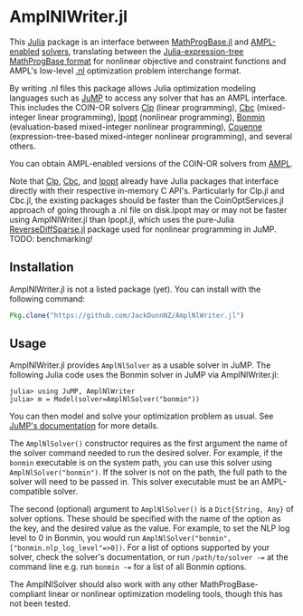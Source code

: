 # AmplNlWriter.jl

This [Julia](https://github.com/JuliaLang/julia) package is an interface between [MathProgBase.jl](https://github.com/JuliaOpt/MathProgBase.jl) and [AMPL-enabled](http://www.ampl.com) [solvers](http://ampl.com/products/solvers/all-solvers-for-ampl/), translating between the [Julia-expression-tree MathProgBase format](http://mathprogbasejl.readthedocs.org/en/latest/nlp.html#obj_expr) for nonlinear objective and constraint functions and AMPL's low-level [.nl](https://en.wikipedia.org/wiki/Nl_%28format%29) optimization problem interchange format.

By writing .nl files this package allows Julia optimization modeling languages such as [JuMP](https://github.com/JuliaOpt/JuMP.jl) to access any solver that has an AMPL interface. This includes the COIN-OR solvers [Clp](https://projects.coin-or.org/Clp) (linear programming), [Cbc](https://projects.coin-or.org/Cbc) (mixed-integer linear programming), [Ipopt](https://projects.coin-or.org/Ipopt) (nonlinear programming), [Bonmin](https://projects.coin-or.org/Bonmin) (evaluation-based mixed-integer nonlinear programming), [Couenne](https://projects.coin-or.org/Couenne) (expression-tree-based mixed-integer nonlinear programming), and several others.

You can obtain AMPL-enabled versions of the COIN-OR solvers from [AMPL](http://ampl.com/products/solvers/open-source/).

Note that [Clp](https://github.com/JuliaOpt/Clp.jl), [Cbc](https://github.com/JuliaOpt/Cbc.jl), and [Ipopt](https://github.com/JuliaOpt/Ipopt.jl) already have Julia packages that interface directly with their respective in-memory C API's. Particularly for Clp.jl and Cbc.jl, the existing packages should be faster than the CoinOptServices.jl approach of going through a .nl file on disk.Ipopt may or may not be faster using AmplNlWriter.jl than Ipopt.jl, which uses the pure-Julia [ReverseDiffSparse.jl](https://github.com/mlubin/ReverseDiffSparse.jl) package used for nonlinear programming in JuMP. TODO: benchmarking!

## Installation

AmplNlWriter.jl is not a listed package (yet). You can install with the following command:

```julia
Pkg.clone("https://github.com/JackDunnNZ/AmplNlWriter.jl")
```

## Usage

AmplNlWriter.jl provides ``AmplNlSolver`` as a usable solver in JuMP. The following Julia code uses the Bonmin solver in JuMP via AmplNlWriter.jl:

    julia> using JuMP, AmplNlWriter
    julia> m = Model(solver=AmplNlSolver("bonmin"))

You can then model and solve your optimization problem as usual. See [JuMP's documentation](http://jump.readthedocs.org/en/latest/) for more details. 

The ``AmplNlSolver()`` constructor requires as the first argument the name of the solver command needed to run the desired solver. For example, if the ``bonmin`` executable is on the system path, you can use this solver using ``AmplNlSolver("bonmin")``. If the solver is not on the path, the full path to the solver will need to be passed in. This solver executable must be an AMPL-compatible solver.

The second (optional) argument to ``AmplNlSolver()`` is a ``Dict{String, Any}`` of solver options. These should be specified with the name of the option as the key, and the desired value as the value. For example, to set the NLP log level to 0 in Bonmin, you would run ``AmplNlSolver("bonmin", ["bonmin.nlp_log_level"=>0])``. For a list of options supported by your solver, check the solver's documentation, or run ``/path/to/solver -=`` at the command line e.g. run ``bonmin -=`` for a list of all Bonmin options.

The AmplNlSolver should also work with any other MathProgBase-compliant linear or nonlinear optimization modeling tools, though this has not been tested.

